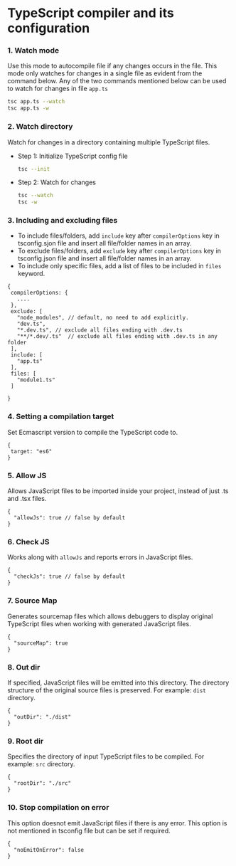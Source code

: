 # TypeScript compiler and its configuration

### 1. Watch mode
Use this mode to autocompile file if any changes occurs in the file. This mode only watches for changes in a single file as evident from the command below.
Any of the two commands mentioned below can be used to watch for changes in file <code>app.ts</code>
```bash
tsc app.ts --watch
tsc app.ts -w
```


### 2. Watch directory
Watch for changes in a directory containing multiple TypeScript files.

- Step 1: Initialize TypeScript config file
  ```bash
  tsc --init
  ```
- Step 2: Watch for changes
  ```bash
  tsc --watch
  tsc -w
  ```

### 3. Including and excluding files
 - To include files/folders, add <code>include</code> key after <code>compilerOptions</code> key in tsconfig.sjon file and insert all file/folder names in an array.
 - To exclude files/folders, add <code>exclude</code> key after <code>compilerOptions</code> key in tsconfig.json file and insert all file/folder names in an array.
 - To include only specific files, add a list of files to be included in <code>files</code> keyword.

 ```JS
 {
  compilerOptions: {
    ....
  },
  exclude: [
    "node_modules", // default, no need to add explicitly.
    "dev.ts",
    "*.dev.ts", // exclude all files ending with .dev.ts
    "**/*.dev/.ts"  // exclude all files ending with .dev.ts in any folder
  ],
  include: [
    "app.ts"
  ],
  files: [
    "module1.ts"
  ]

 }
 ```

 ### 4. Setting a compilation target
Set Ecmascript version to compile the TypeScript code to.
 ```JS
{
  target: "es6"
}
 ```

 ### 5. Allow JS
Allows JavaScript files to be imported inside your project, instead of just .ts and .tsx files.
```JS
{
  "allowJs": true // false by default
}
```

### 6. Check JS
Works along with <code>allowJs</code> and reports errors in JavaScript files.
```JS
{
  "checkJs": true // false by default
}
```

### 7. Source Map
Generates sourcemap files which allows debuggers to display original TypeScript files when working with generated JavaScript files.
```JS
{
  "sourceMap": true
}
```

### 8. Out dir
If specified, JavaScript files will be emitted into this directory. The directory structure of the original source files is preserved. For example: <code>dist</code> directory.
```JS
{
  "outDir": "./dist"
}
```

### 9. Root dir
Specifies the directory of input TypeScript files to be compiled. For example: <code>src</code> directory.
```JS
{
  "rootDir": "./src"
}
```

### 10. Stop compilation on error
This option doesnot emit JavaScript files if there is any error. This option is not mentioned in tsconfig file but can be set if required.
```JS
{
  "noEmitOnError": false
}
```